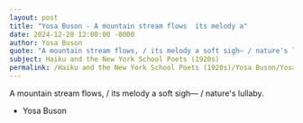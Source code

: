 ```yaml
---
layout: post
title: "Yosa Buson - A mountain stream flows  its melody a"
date: 2024-12-28 12:00:00 -0000
author: Yosa Buson
quote: "A mountain stream flows, / its melody a soft sigh— / nature's lullaby."
subject: Haiku and the New York School Poets (1920s)
permalink: /Haiku and the New York School Poets (1920s)/Yosa Buson/Yosa Buson - A mountain stream flows  its melody a
---
```


A mountain stream flows, / its melody a soft sigh— / nature's lullaby.

- Yosa Buson

